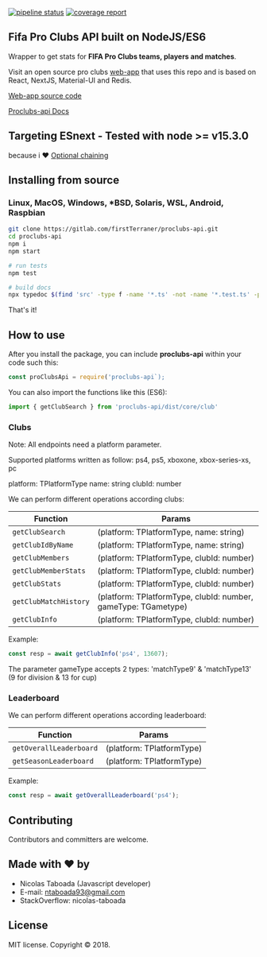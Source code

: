[PipelineStatusBadge]: https://gitlab.com/firstTerraner/proclubs-api/badges/main/pipeline.svg
[CoverageBadge]: https://gitlab.com/firstTerraner/proclubs-api/badges/main/coverage.svg
[ProjectUrl]: https://gitlab.com/firstTerraner/proclubs-api/commits/main
[ProjectPage]: https://firstTerraner.gitlab.io/proclubs-api


[![pipeline status][PipelineStatusBadge]][ProjectUrl]
[![coverage report][CoverageBadge]][ProjectUrl]
## Fifa Pro Clubs API built on NodeJS/ES6 ##

Wrapper to get stats for **FIFA Pro Clubs teams, players and matches**.

Visit an open source pro clubs [web-app](https://virtualpro.space) that uses this repo and is based on React, NextJS, Material-UI and Redis.

[Web-app source code](https://firstTerraner.gitlab.io/proclubs-api)

[Proclubs-api Docs](https://firstTerraner.gitlab.io/proclubs-api)

## Targeting **ESnext** - Tested with node **>=** v**15.3.0**
because i ❤ [Optional chaining](https://2ality.com/2019/07/optional-chaining.html)

## Installing from source

### Linux, MacOS, Windows, *BSD, Solaris, WSL, Android, Raspbian

```bash
git clone https://gitlab.com/firstTerraner/proclubs-api.git
cd proclubs-api
npm i
npm start

# run tests
npm test

# build docs
npx typedoc $(find 'src' -type f -name '*.ts' -not -name '*.test.ts' -printf "%p ") --out docs


```


That's it!



## How to use

After you install the package, you can include **proclubs-api** within your code such this:

```typescript
const proClubsApi = require('proclubs-api`);
```

You can also import the functions like this (ES6):

```typescript
import { getClubSearch } from 'proclubs-api/dist/core/club'
```

### Clubs

Note: All endpoints need a platform parameter.

Supported platforms written as follow: ps4, ps5, xboxone, xbox-series-xs, pc

platform: TPlatformType
name: string
clubId: number

We can perform different operations according clubs:

| Function  | Params |
| ------------- | ------------- |
| `getClubSearch` | (platform: TPlatformType, name: string) |
| `getClubIdByName` | (platform: TPlatformType, name: string) |
| `getClubMembers` | (platform: TPlatformType, clubId: number) |
| `getClubMemberStats` | (platform: TPlatformType, clubId: number) |
| `getClubStats` | (platform: TPlatformType, clubId: number) |
| `getClubMatchHistory` | (platform: TPlatformType, clubId: number, gameType: TGametype) |
| `getClubInfo` | (platform: TPlatformType, clubId: number) |


Example:

```typescript
const resp = await getClubInfo('ps4', 13607);
```

The parameter gameType accepts 2 types:
'matchType9' & 'matchType13' (9 for division & 13 for cup)

### Leaderboard

We can perform different operations according leaderboard:

| Function  | Params |
| ------------- | ------------- |
| `getOverallLeaderboard` | (platform: TPlatformType) |
| `getSeasonLeaderboard` | (platform: TPlatformType) |


Example:

```typescript
const resp = await getOverallLeaderboard('ps4');
```

<!-- ### Members -->

<!-- We can perform different operations according players/members:

-  getMembersClubStats(clubId, blazeId)
-  getMembersStats(blazeId) -->


<!-- _getMembersClubStats_  retrieves actual data of a player inside a club. This operation require a **_clubId_** and **_blazeId_** (playerId) as parameters.

_getMembersStats_ retrieves individual data of a player. This operation require a **_blazeId_** (playerId) as parameter.


Example:

```
const resp = await member.getMembersClubStats('13607', 'rE4p14Gj8KOtkGq63eL8mA!!:BrUy43tm4sv8Qz5jmZvGkg!!');
``` -->

<!-- ### Settings

- getSettings()


Example:

```
const resp = await settings.getSettings();
``` -->


## Contributing

Contributors and committers are welcome.


## Made with ❤ by

- Nicolas Taboada (Javascript developer)
- E-mail: ntaboada93@gmail.com
- StackOverflow: nicolas-taboada


## License

MIT license. Copyright © 2018.
